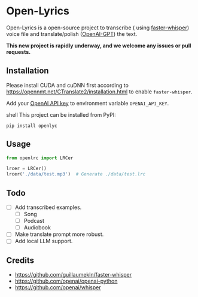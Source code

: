 # Open-Lyrics

Open-Lyrics is a open-source project to transcribe (
using [faster-whisper](https://github.com/guillaumekln/faster-whisper)) voice file and
translate/polish ([OpenAI-GPT](https://github.com/openai/openai-python)) the text.

**This new project is rapidly underway, and we welcome any issues or pull requests.**

## Installation

Please install CUDA and cuDNN first according to https://opennmt.net/CTranslate2/installation.html to
enable `faster-whisper`.

Add your [OpenAI API key](https://platform.openai.com/account/api-keys) to environment variable `OPENAI_API_KEY`.

shell
This project can be installed from PyPI:

```shell
pip install openlyc
```

## Usage

```python
from openlrc import LRCer

lrcer = LRCer()
lrcer('./data/test.mp3')  # Generate ./data/test.lrc
```

## Todo

- [ ] Add transcribed examples.
    - [ ] Song
    - [ ] Podcast
    - [ ] Audiobook
- [ ] Make translate prompt more robust.
- [ ] Add local LLM support.

## Credits

- https://github.com/guillaumekln/faster-whisper
- https://github.com/openai/openai-python
- https://github.com/openai/whisper